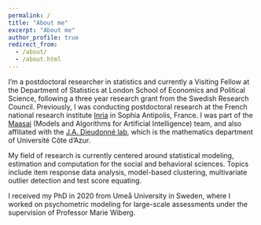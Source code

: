 ```yaml
---
permalink: /
title: "About me"
excerpt: "About me"
author_profile: true
redirect_from: 
  - /about/
  - /about.html
---
```


I’m a postdoctoral researcher in statistics and currently a Visiting Fellow at the Department of Statistics at London School of Economics and Political Science, following a three year research grant from the Swedish Research Council. Previously, I was conducting postdoctoral research at the French national research institute [Inria](https://inria.fr/en) in Sophia Antipolis, France. I was part of the [Maasai](https://team.inria.fr/maasai/) (Models and Algorithms for Artificial Intelligence) team, and also affiliated with the [J.A. Dieudonné lab](https://math.unice.fr/laboratoire/pr%C3%A9sentation-du-laboratoire.html), which is the mathematics department of Université Côte d’Azur.

My field of research is currently centered around statistical modeling, estimation and computation for the social and behavioral sciences. Topics include item response data analysis, model-based clustering, multivariate outlier detection and test score equating. 

I received my PhD in 2020 from Umeå University in Sweden, where I worked on psychometric modeling for large-scale assessments under the supervision of Professor Marie Wiberg.






